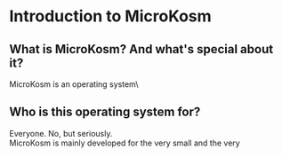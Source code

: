 # Introduction to MicroKosm

## What is MicroKosm? And what's special about it?
MicroKosm is an operating system\
## Who is this operating system for?
Everyone. No, but seriously.  
MicroKosm is mainly developed for the very small and the very 

